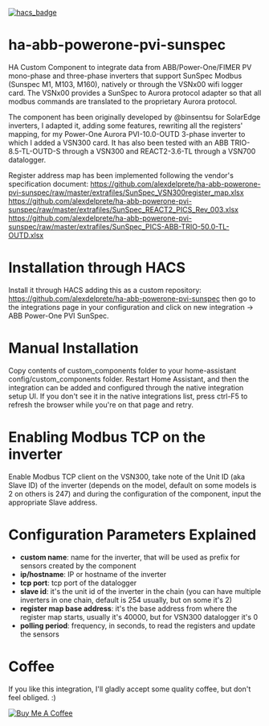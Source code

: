 [![hacs_badge](https://img.shields.io/badge/HACS-Custom-orange.svg?style=for-the-badge)](https://github.com/alexdelprete/ha-abb-powerone-pvi-sunspec)

# ha-abb-powerone-pvi-sunspec
HA Custom Component to integrate data from ABB/Power-One/FIMER PV mono-phase and three-phase inverters that support SunSpec Modbus (Sunspec M1, M103, M160), natively or through the VSNx00 wifi logger card. The VSNx00 provides a SunSpec to Aurora protocol adapter so that all modbus commands are translated to the proprietary Aurora protocol.

The component has been originally developed by @binsentsu for SolarEdge inverters, I adapted it, adding some features, rewriting all the registers' mapping, for my Power-One Aurora PVI-10.0-OUTD 3-phase inverter to which I added a VSN300 card. It has also been tested with an ABB TRIO-8.5-TL-OUTD-S through a VSN300 and REACT2-3.6-TL through a VSN700 datalogger.

Register address map has been implemented following the vendor's specification document:
https://github.com/alexdelprete/ha-abb-powerone-pvi-sunspec/raw/master/extrafiles/SunSpec_VSN300register_map.xlsx
https://github.com/alexdelprete/ha-abb-powerone-pvi-sunspec/raw/master/extrafiles/SunSpec_REACT2_PICS_Rev_003.xlsx
https://github.com/alexdelprete/ha-abb-powerone-pvi-sunspec/raw/master/extrafiles/SunSpec_PICS-ABB-TRIO-50.0-TL-OUTD.xlsx

# Installation through HACS
Install it through HACS adding this as a custom repository: https://github.com/alexdelprete/ha-abb-powerone-pvi-sunspec then go to the integrations page in your configuration and click on new integration -> ABB Power-One PVI SunSpec.

# Manual Installation
Copy contents of custom_components folder to your home-assistant config/custom_components folder. Restart Home Assistant, and then the integration can be added and configured through the native integration setup UI. If you don't see it in the native integrations list, press ctrl-F5 to refresh the browser while you're on that page and retry.

# Enabling Modbus TCP on the inverter
Enable Modbus TCP client on the VSN300, take note of the Unit ID (aka Slave ID) of the inverter (depends on the model, default on some models is 2 on others is 247) and during the configuration of the component, input the appropriate Slave address.

# Configuration Parameters Explained
- **custom name**: name for the inverter, that will be used as prefix for sensors created by the component
- **ip/hostname**: IP or hostname of the inverter
- **tcp port**: tcp port of the datalogger
- **slave id**: it's the unit id of the inverter in the chain (you can have multiple inverters in one chain, default is 254 usually, but on some it's 2)
- **register map base address**: it's the base address from where the register map starts, usually it's 40000, but for VSN300 datalogger it's 0
- **polling period**: frequency, in seconds, to read the registers and update the sensors

# Coffee
If you like this integration, I'll gladly accept some quality coffee, but don't feel obliged. :)

<a href="https://www.buymeacoffee.com/alexdelprete" target="_blank"><img src="https://www.buymeacoffee.com/assets/img/custom_images/black_img.png" alt="Buy Me A Coffee" style="height: auto !important;width: auto !important;" ></a><br>
